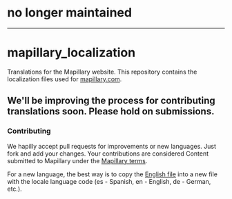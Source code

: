 # no longer maintained

---

mapillary_localization
======================

Translations for the Mapillary website. This repository contains the localization files used for [mapillary.com](http://www.mapillary.com/). 

## We'll be improving the process for contributing translations soon. Please hold on submissions.

### Contributing

We hapilly accept pull requests for improvements or new languages. Just fork and add your changes. Your contributions are considered Content submitted to Mapillary under the [Mapillary terms](https://www.mapillary.com/terms.html). 

For a new language, the best way is to copy the [English file](https://github.com/mapillary/mapillary_localization/blob/master/locales/en.coffee) into a new file with the locale language code (es - Spanish, en - English, de - German, etc.).

###
